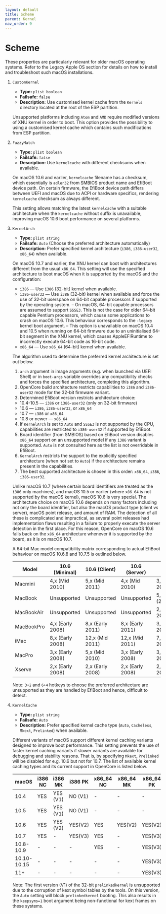 ```yaml
---
layout: default
title: Scheme
parent: Kernel
nav_order: 9
---
```


# Scheme

These properties are particularly relevant for older macOS operating systems. Refer to the Legacy Apple OS section for details on how to install and troubleshoot such macOS installations.

1. `CustomKernel`
    - **Type:** `plist boolean`
    - **Failsafe:** `false`
    - **Description:** Use customised kernel cache from the `Kernels` directory located at the root of the ESP partition.
    
    Unsupported platforms including `Atom` and `AMD` require modified versions of XNU kernel in order to boot. This option provides the possibility to using a customised kernel cache which contains such modifications from ESP partition.

2. `FuzzyMatch`
    - **Type:** `plist boolean`
    - **Failsafe:** `false`
    - **Description:** Use `kernelcache` with different checksums when available.
    
    On macOS 10.6 and earlier, `kernelcache` filename has a checksum, which essentially is `adler32` from SMBIOS product name and EfiBoot device path. On certain firmware, the EfiBoot device path differs between UEFI and macOS due to ACPI or hardware specifics, rendering `kernelcache` checksum as always different.
    
    This setting allows matching the latest `kernelcache` with a suitable architecture when the `kernelcache` without suffix is unavailable, improving macOS 10.6 boot performance on several platforms.

3. `KernelArch`
    - **Type:** `plist string`
    - **Failsafe:** `Auto` (Choose the preferred architecture automatically)
    - **Description:** Prefer specified kernel architecture (`i386`, `i386-user32`, `x86_64`) when available.

    On macOS 10.7 and earlier, the XNU kernel can boot with architectures different from the usual `x86_64`. This setting will use the specified architecture to boot macOS when it is supported by the macOS and the configuration:

    - `i386` — Use `i386` (32-bit) kernel when available.
    - `i386-user32` — Use `i386` (32-bit) kernel when available and force the use of 32-bit userspace on 64-bit
    capable processors if supported by the operating system.
    – On macOS, 64-bit capable processors are assumed to support `SSSE3`. This is not the case for older 64-bit capable Pentium processors, which cause some applications to crash on macOS 10.6. This behaviour corresponds to the `-legacy` kernel boot argument.
    – This option is unavailable on macOS 10.4 and 10.5 when running on 64-bit firmware due to an uninitialised 64-bit segment in the XNU kernel, which causes AppleEFIRuntime to incorrectly execute 64-bit code as 16-bit code.
    - `x86_64` — Use `x86_64` (64-bit) kernel when available.

    The algorithm used to determine the preferred kernel architecture is set out below.
    1. `arch` argument in image arguments (e.g. when launched via UEFI Shell) or in `boot-args` variable overrides any compatibility checks and forces the specified architecture, completing this algorithm.
    2. OpenCore build architecture restricts capabilities to `i386` and `i386-user32` mode for the 32-bit firmware variant.
    3. Determined EfiBoot version restricts architecture choice:
    
    - 10.4-10.5 — `i386` or `i386-user32` (only on 32-bit firmware)
    - 10.6 — `i386`, `i386-user32`, or `x86_64`
    - 10.7 — `i386` or `x86_64`
    - 10.8 or newer — `x86_64`
    
    4. If `KernelArch` is set to `Auto` and `SSSE3` is not supported by the CPU, capabilities are restricted to `i386-user32` if supported by EfiBoot.
    5. Board identifier (from SMBIOS) based on EfiBoot version disables `x86_64` support on an unsupported model if any `i386` variant is supported. `Auto` is not consulted here as the list is not overridable in EfiBoot.
    6. `KernelArch` restricts the support to the explicitly specified architecture (when not set to `Auto`) if the architecture remains present in the capabilities.
    7. The best supported architecture is chosen in this order: `x86_64`, `i386`, `i386-user32`.

    Unlike macOS 10.7 (where certain board identifiers are treated as the `i386` only machines), and macOS 10.5 or earlier (where `x86_64` is not supported by the macOS kernel), macOS 10.6 is very special. The architecture choice on macOS 10.6 depends on many factors including not only the board identifier, but also the macOS product type (client vs server), macOS point release, and amount of RAM. The detection of all these is complicated and impractical, as several point releases had implementation flaws resulting in a failure to properly execute the server detection in the first place. For this reason, OpenCore on macOS 10.6 falls back on the `x86_64` architecture whenever it is supported by the board, as it is on macOS 10.7.

    A 64-bit Mac model compatibility matrix corresponding to actual EfiBoot behaviour on macOS 10.6.8 and 10.7.5 is outlined below.


    | **Model** 	| **10.6 (Minimal)** 	| **10.6 (Client)** 	| **10.6 (Server)** 	| **10.7 (Any)** 	|
    |---	|---	|---	|---	|---	|
    | Macmini 	| 4,x (Mid 2010) 	| 5,x (Mid 2011) 	| 4,x (Mid 2010) 	| 3,x (Early 2009) 	|
    | MacBook 	| Unsupported 	| Unsupported 	| Unsupported 	| 5,x (2009/09) 	|
    | MacBookAir 	| Unsupported 	| Unsupported 	| Unsupported 	| 2,x (Late 2008) 	|
    | MacBookPro 	| 4,x (Early 2008) 	| 8,x (Early 2011) 	| 8,x (Early 2011) 	| 3,x (Mid 2007) 	|
    | iMac 	| 8,x (Early 2008) 	| 12,x (Mid 2011) 	| 12,x (Mid 2011) 	| 7,x (Mid 2007) 	|
    | MacPro 	| 3,x (Early 2008) 	| 5,x (Mid 2010) 	| 3,x (Early 2008) 	| 3,x (Early 2008) 	|
    | Xserve 	| 2,x (Early 2008) 	| 2,x (Early 2008) 	| 2,x (Early 2008) 	| 2,x (Early 2008) 	|

    Note: `3+2` and `6+4` hotkeys to choose the preferred architecture are unsupported as they are handled by EfiBoot and hence, difficult to detect.

4. `KernelCache`
    - **Type:** `plist string`
    - **Failsafe:** `Auto`
    - **Description:** Prefer specified kernel cache type (`Auto`, `Cacheless`, `Mkext`, `Prelinked`) when available.

    Different variants of macOS support different kernel caching variants designed to improve boot performance. This setting prevents the use of faster kernel caching variants if slower variants are available for debugging and stability reasons. That is, by specifying `Mkext`, `Prelinked` will be disabled for e.g. 10.6 but not for 10.7.
    The list of available kernel caching types and its current support in OpenCore is listed below.

    | **macOS** 	| **i386 NC** 	| **i386 MK** 	| **i386 PK** 	| **x86_64 NC** 	| **x86_64 MK** 	| **x86_64 PK** 	| **x86_64 KC** 	|
    |---	|---	|---	|---	|---	|---	|---	|---	|
    | 10.4 	| YES 	| YES (V1) 	| NO (V1) 	| - 	| - 	| - 	| - 	|
    | 10.5 	| YES 	| YES (V1) 	| NO (V1) 	| - 	| - 	| - 	| - 	|
    | 10.6 	| YES 	| YES (V2) 	| YES(V2) 	| YES 	| YES(V2) 	| YES(V2) 	| - 	|
    | 10.7 	| YES 	| - 	| YES(V3) 	| YES 	| - 	| YES(V3) 	| - 	|
    | 10.8-10.9 	| - 	| - 	| - 	| YES 	| - 	| YES(V3) 	| - 	|
    | 10.10-10.15 	| - 	| - 	| - 	| - 	| - 	| YES(V3) 	| - 	|
    | 11+ 	| - 	| - 	| - 	| - 	| - 	| YES(V3) 	| YES 	|


    Note: The first version (V1) of the 32-bit `prelinkedkernel` is unsupported due to the corruption of kext symbol tables by the tools. On this version, the `Auto` setting will block `prelinkedkernel` booting. This also results in the `keepsyms=1` boot argument being non-functional for kext frames on these systems.